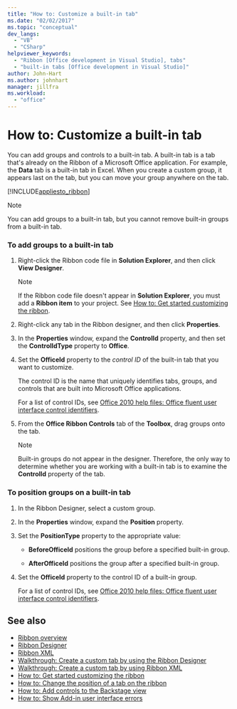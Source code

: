 ```yaml
---
title: "How to: Customize a built-in tab"
ms.date: "02/02/2017"
ms.topic: "conceptual"
dev_langs:
  - "VB"
  - "CSharp"
helpviewer_keywords:
  - "Ribbon [Office development in Visual Studio], tabs"
  - "built-in tabs [Office development in Visual Studio]"
author: John-Hart
ms.author: johnhart
manager: jillfra
ms.workload:
  - "office"
---
```

# How to: Customize a built-in tab
  You can add groups and controls to a built-in tab. A built-in tab is a tab that's already on the Ribbon of a Microsoft Office application. For example, the **Data** tab is a built-in tab in Excel. When you create a custom group, it appears last on the tab, but you can move your group anywhere on the tab.

 [!INCLUDE[appliesto_ribbon](../vsto/includes/appliesto-ribbon-md.md)]

> [!NOTE]
> You can add groups to a built-in tab, but you cannot remove built-in groups from a built-in tab.

### To add groups to a built-in tab

1. Right-click the Ribbon code file in **Solution Explorer**, and then click **View Designer**.

    > [!NOTE]
    > If the Ribbon code file doesn't appear in **Solution Explorer**, you must add a **Ribbon item** to your project. See [How to: Get started customizing the ribbon](../vsto/how-to-get-started-customizing-the-ribbon.md).

2. Right-click any tab in the Ribbon designer, and then click **Properties**.

3. In the **Properties** window, expand the **ControlId** property, and then set the **ControlIdType** property to **Office**.

4. Set the **OfficeId** property to the *control ID* of the built-in tab that you want to customize.

     The control ID is the name that uniquely identifies tabs, groups, and controls that are built into Microsoft Office applications.

     For a list of control IDs, see [Office 2010 help files: Office fluent user interface control identifiers](http://go.microsoft.com/fwlink/?LinkID=181052).

5. From the **Office Ribbon Controls** tab of the **Toolbox**, drag groups onto the tab.

    > [!NOTE]
    > Built-in groups do not appear in the designer. Therefore, the only way to determine whether you are working with a built-in tab is to examine the **ControlId** property of the tab.

### To position groups on a built-in tab

1. In the Ribbon Designer, select a custom group.

2. In the **Properties** window, expand the **Position** property.

3. Set the **PositionType** property to the appropriate value:

    - **BeforeOfficeId** positions the group before a specified built-in group.

    - **AfterOfficeId** positions the group after a specified built-in group.

4. Set the **OfficeId** property to the control ID of a built-in group.

     For a list of control IDs, see [Office 2010 help files: Office fluent user interface control identifiers](http://go.microsoft.com/fwlink/?LinkID=181052).

## See also
- [Ribbon overview](../vsto/ribbon-overview.md)
- [Ribbon Designer](../vsto/ribbon-designer.md)
- [Ribbon XML](../vsto/ribbon-xml.md)
- [Walkthrough: Create a custom tab by using the Ribbon Designer](../vsto/walkthrough-creating-a-custom-tab-by-using-the-ribbon-designer.md)
- [Walkthrough: Create a custom tab by using Ribbon XML](../vsto/walkthrough-creating-a-custom-tab-by-using-ribbon-xml.md)
- [How to: Get started customizing the ribbon](../vsto/how-to-get-started-customizing-the-ribbon.md)
- [How to: Change the position of a tab on the ribbon](../vsto/how-to-change-the-position-of-a-tab-on-the-ribbon.md)
- [How to: Add controls to the Backstage view](../vsto/how-to-add-controls-to-the-backstage-view.md)
- [How to: Show Add-in user interface errors](../vsto/how-to-show-add-in-user-interface-errors.md)

